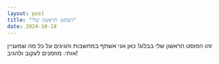 ```yaml
---
layout: post
title: "הפוסט הראשון שלי"
date: 2024-10-18
---
```


זהו הפוסט הראשון שלי בבלוג! כאן אני אשתף במחשבות והגיגים על כל מה שמעניין אותי. מוזמנים לעקוב ולהגיב!
